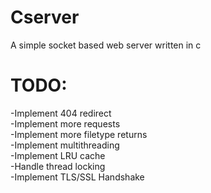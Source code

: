 # Cserver

A simple socket based web server written in c

# TODO:

-Implement 404 redirect<br>
-Implement more requests<br>
-Implement more filetype returns<br>
-Implement multithreading<br>
-Implement LRU cache<br>
-Handle thread locking<br>
-Implement TLS/SSL Handshake<br>

